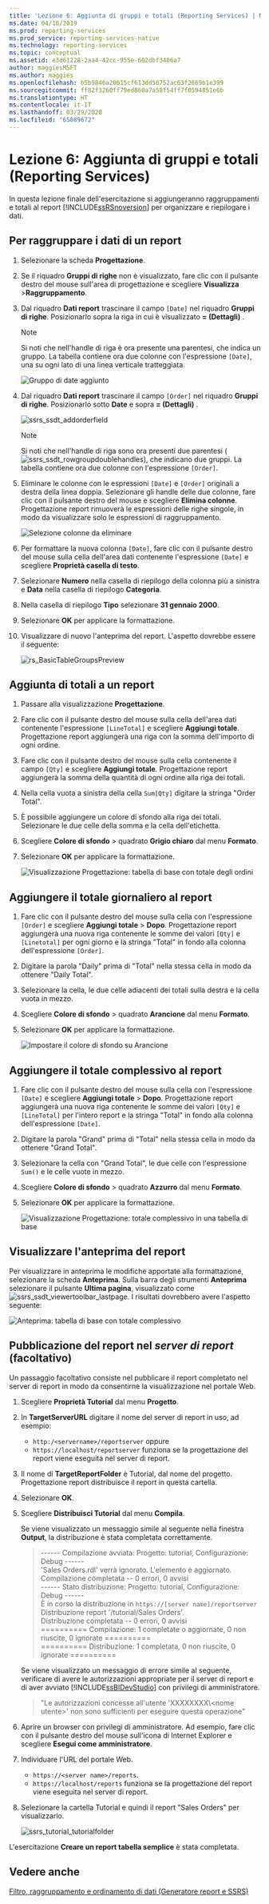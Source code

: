 ```yaml
---
title: 'Lezione 6: Aggiunta di gruppi e totali (Reporting Services) | Microsoft Docs'
ms.date: 04/18/2019
ms.prod: reporting-services
ms.prod_service: reporting-services-native
ms.technology: reporting-services
ms.topic: conceptual
ms.assetid: e3d61228-2aa4-42cc-955e-602dbf3406a7
author: maggiesMSFT
ms.author: maggies
ms.openlocfilehash: b5b9846a20615cf613dd50752ac63f2669b1e399
ms.sourcegitcommit: ff82f3260ff79ed860a7a58f54ff7f0594851e6b
ms.translationtype: HT
ms.contentlocale: it-IT
ms.lasthandoff: 03/29/2020
ms.locfileid: "65089672"
---
```

# <a name="lesson-6-adding-grouping-and-totals-reporting-services"></a>Lezione 6: Aggiunta di gruppi e totali (Reporting Services)

In questa lezione finale dell'esercitazione si aggiungeranno raggruppamenti e totali al report [!INCLUDE[ssRSnoversion](../includes/ssrsnoversion-md.md)] per organizzare e riepilogare i dati.  

## <a name="to-group-data-in-a-report"></a>Per raggruppare i dati di un report

1. Selezionare la scheda **Progettazione**.
2. Se il riquadro **Gruppi di righe** non è visualizzato, fare clic con il pulsante destro del mouse sull'area di progettazione e scegliere **Visualizza** >**Raggruppamento**.
3. Dal riquadro **Dati report** trascinare il campo `[Date]` nel riquadro **Gruppi di righe**. Posizionarlo sopra la riga in cui è visualizzato **= (Dettagli)** .

    > [!NOTE]
    > Si noti che nell'handle di riga è ora presente una parentesi, che indica un gruppo. La tabella contiene ora due colonne con l'espressione `[Date]`, una su ogni lato di una linea verticale tratteggiata.
    >
    >![Gruppo di date aggiunto](media/rs-basictablegroups1design.png "Gruppo di date aggiunto")
4. Dal riquadro **Dati report** trascinare il campo `[Order]` nel riquadro **Gruppi di righe**. Posizionarlo sotto **Date** e sopra **= (Dettagli)** .

    ![ssrs_ssdt_addorderfield](media/ssrs-ssdt-addorderfield.png)

    > [!NOTE]
    > Si noti che nell'handle di riga sono ora presenti due parentesi (![ssrs_ssdt_rowgroupdoublehandles](media/ssrs-ssdt-rowgroupdoublehandles.png)), che indicano due gruppi. La tabella contiene ora due colonne con l'espressione `[Order]`.

5. Eliminare le colonne con le espressioni `[Date]` e `[Order]` originali a destra della linea doppia. Selezionare gli handle delle due colonne, fare clic con il pulsante destro del mouse e scegliere **Elimina colonne**. Progettazione report rimuoverà le espressioni delle righe singole, in modo da visualizzare solo le espressioni di raggruppamento.

    ![Selezione colonne da eliminare](media/rs-basictablegroupsdeletecols.gif "Selezione colonne da eliminare")

6. Per formattare la nuova colonna `[Date]`, fare clic con il pulsante destro del mouse sulla cella dell'area dati contenente l'espressione `[Date]` e scegliere **Proprietà casella di testo**.
7. Selezionare **Numero** nella casella di riepilogo della colonna più a sinistra e **Data** nella casella di riepilogo **Categoria**.
8. Nella casella di riepilogo **Tipo** selezionare **31 gennaio 2000**.
9. Selezionare **OK** per applicare la formattazione.
10. Visualizzare di nuovo l'anteprima del report. L'aspetto dovrebbe essere il seguente:

    ![rs_BasicTableGroupsPreview](media/rs-basictablegroupspreview.png)

## <a name="adding-totals-to-a-report"></a>Aggiunta di totali a un report

1. Passare alla visualizzazione **Progettazione**.
2. Fare clic con il pulsante destro del mouse sulla cella dell'area dati contenente l'espressione `[LineTotal]` e scegliere **Aggiungi totale**. Progettazione report aggiungerà una riga con la somma dell'importo di ogni ordine.
3. Fare clic con il pulsante destro del mouse sulla cella contenente il campo `[Qty]` e scegliere **Aggiungi totale**. Progettazione report aggiungerà la somma della quantità di ogni ordine alla riga dei totali.
4. Nella cella vuota a sinistra della cella `Sum[Qty]` digitare la stringa "Order Total".
5. È possibile aggiungere un colore di sfondo alla riga dei totali. Selezionare le due celle della somma e la cella dell'etichetta.  
6. Scegliere **Colore di sfondo** > quadrato **Grigio chiaro** dal menu **Formato**.
7. Selezionare **OK** per applicare la formattazione.

   ![Visualizzazione Progettazione: tabella di base con totale degli ordini](media/rs-basictablesumlinetotaldesign.gif "Visualizzazione Progettazione: tabella di base con totale degli ordini")

## <a name="add-the-daily-total-to-the-report"></a>Aggiungere il totale giornaliero al report

1. Fare clic con il pulsante destro del mouse sulla cella con l'espressione `[Order]` e scegliere **Aggiungi totale** > **Dopo**. Progettazione report aggiungerà una nuova riga contenente le somme dei valori `[Qty]` e `[Linetotal]` per ogni giorno e la stringa "Total" in fondo alla colonna dell'espressione `[Order]`.
2. Digitare la parola "Daily" prima di "Total" nella stessa cella in modo da ottenere "Daily Total".
3. Selezionare la cella, le due celle adiacenti dei totali sulla destra e la cella vuota in mezzo.
4. Scegliere **Colore di sfondo** > quadrato **Arancione** dal menu **Formato**.
5. Selezionare **OK** per applicare la formattazione.

   ![Impostare il colore di sfondo su Arancione](media/rs-basictablesumdaytotaldesign.gif "rs_BasicTableSumDayTotalDesign")

## <a name="add-the-grand-total-to-the-report"></a>Aggiungere il totale complessivo al report

1. Fare clic con il pulsante destro del mouse sulla cella con l'espressione `[Date]` e scegliere **Aggiungi totale** > **Dopo**. Progettazione report aggiungerà una nuova riga contenente le somme dei valori `[Qty]` e `[LineTotal]` per l'intero report e la stringa "Total" in fondo alla colonna dell'espressione `[Date]`.
2. Digitare la parola "Grand" prima di "Total" nella stessa cella in modo da ottenere "Grand Total".
3. Selezionare la cella con "Grand Total", le due celle con l'espressione `Sum()` e le celle vuote in mezzo.
4. Scegliere **Colore di sfondo** > quadrato **Azzurro** dal menu **Formato**.
5. Selezionare **OK** per applicare la formattazione.

    ![Visualizzazione Progettazione: totale complessivo in una tabella di base](media/rs-basictablesumgrandtotaldesign.gif "Visualizzazione Progettazione: totale complessivo in una tabella di base")

## <a name="preview-the-report"></a>Visualizzare l'anteprima del report

Per visualizzare in anteprima le modifiche apportate alla formattazione, selezionare la scheda **Anteprima**. Sulla barra degli strumenti **Anteprima** selezionare il pulsante **Ultima pagina**, visualizzato come ![ssrs_ssdt_viewertoolbar_lastpage](media/ssrs-ssdt-viewertoolbar-lastpage.png). I risultati dovrebbero avere l'aspetto seguente:

   ![Anteprima: tabella di base con totale complessivo](media/rs-basictablesumgrandtotalpreview.gif "Anteprima: tabella di base con totale complessivo")

## <a name="publishing-the-report-to-the-report-server-optional"></a>Pubblicazione del report nel *server di report* (facoltativo)

Un passaggio facoltativo consiste nel pubblicare il report completato nel server di report in modo da consentirne la visualizzazione nel portale Web.

1. Scegliere **Proprietà Tutorial** dal menu **Progetto**.
2. In **TargetServerURL** digitare il nome del server di report in uso, ad esempio:
    - `http:/<servername>/reportserver` oppure
    - `https://localhost/reportserver` funziona se la progettazione del report viene eseguita nel server di report.

3. Il nome di **TargetReportFolder** è Tutorial, dal nome del progetto. Progettazione report distribuisce il report in questa cartella.
4. Selezionare **OK**.
5. Scegliere **Distribuisci Tutorial** dal menu **Compila**.

    Se viene visualizzato un messaggio simile al seguente nella finestra **Output**, la distribuzione è stata completata correttamente.

    > ------ Compilazione avviata: Progetto: tutorial, Configurazione: Debug ------  
    > 'Sales Orders.rdl' verrà ignorato. L'elemento è aggiornato.  
    > Compilazione completata -- 0 errori, 0 avvisi  
    > ------ Stato distribuzione: Progetto: tutorial, Configurazione: Debug ------  
    > È in corso la distribuzione in `https://[server name]/reportserver`  
    > Distribuzione report '/tutorial/Sales Orders'.  
    > Distribuzione completata -- 0 errori, 0 avvisi  
    > ========== Compilazione: 1 completate o aggiornate, 0 non riuscite, 0 ignorate ==========  
    > ========== Distribuzione: 1 completata, 0 non riuscite, 0 ignorate ==========  

    Se viene visualizzato un messaggio di errore simile al seguente, verificare di avere le autorizzazioni appropriate per il server di report e di aver avviato [!INCLUDE[ssBIDevStudio](../includes/ssbidevstudio-md.md)] con privilegi di amministratore.
    >
    > "Le autorizzazioni concesse all'utente 'XXXXXXXX\\&lt;nome utente&gt;' non sono sufficienti per eseguire questa operazione"

6. Aprire un browser con privilegi di amministratore. Ad esempio, fare clic con il pulsante destro del mouse sull'icona di Internet Explorer e scegliere **Esegui come amministratore**.
7. Individuare l'URL del portale Web.
   - `https://<server name>/reports`.
   - `https://localhost/reports` funziona se la progettazione del report viene eseguita nel server di report.

8. Selezionare la cartella Tutorial e quindi il report "Sales Orders" per visualizzarlo.

    ![ssrs_tutorial_tutorialfolder](media/ssrs-tutorial-tutorialfolder.png)  

L'esercitazione **Creare un report tabella semplice** è stata completata.

## <a name="see-also"></a>Vedere anche

[Filtro, raggruppamento e ordinamento di dati &#40;Generatore report e SSRS&#41;](report-design/filter-group-and-sort-data-report-builder-and-ssrs.md)
